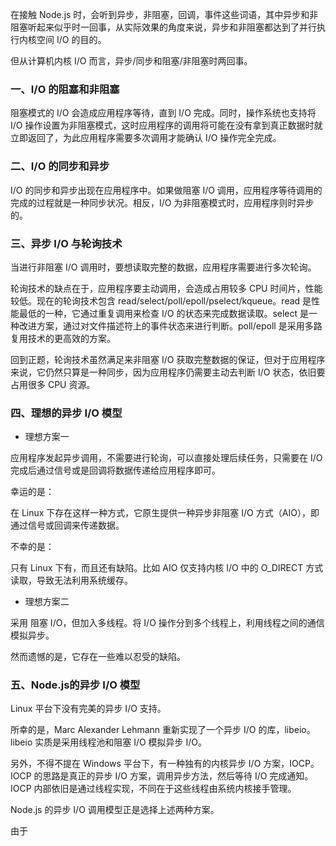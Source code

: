 
在接触 Node.js 时，会听到异步，非阻塞，回调，事件这些词语，其中异步和非阻塞听起来似乎时一回事，从实际效果的角度来说，异步和非阻塞都达到了并行执行内核空间 I/O 的目的。

但从计算机内核 I/O 而言，异步/同步和阻塞/非阻塞时两回事。

### 一、I/O 的阻塞和非阻塞

阻塞模式的 I/O 会造成应用程序等待，直到 I/O 完成。同时，操作系统也支持将 I/O 操作设置为非阻塞模式，这时应用程序的调用将可能在没有拿到真正数据时就立即返回了，为此应用程序需要多次调用才能确认 I/O 操作完全完成。

### 二、I/O 的同步和异步

I/O 的同步和异步出现在应用程序中。如果做阻塞 I/O 调用，应用程序等待调用的完成的过程就是一种同步状况。相反，I/O 为非阻塞模式时，应用程序则时异步的。

### 三、异步 I/O 与轮询技术

当进行非阻塞 I/O 调用时，要想读取完整的数据，应用程序需要进行多次轮询。

轮询技术的缺点在于，应用程序要主动调用，会造成占用较多 CPU 时间片，性能较低。现在的轮询技术包含 read/select/poll/epoll/pselect/kqueue。read 是性能最低的一种，它通过重复调用来检查 I/O 的状态来完成数据读取。select 是一种改进方案，通过对文件描述符上的事件状态来进行判断。poll/epoll 是采用多路复用技术的更高效的方案。

回到正题，轮询技术虽然满足来非阻塞 I/O 获取完整数据的保证，但对于应用程序来说，它仍然只算是一种同步，因为应用程序仍需要主动去判断 I/O 状态，依旧要占用很多 CPU 资源。


### 四、理想的异步 I/O 模型

- 理想方案一

应用程序发起异步调用，不需要进行轮询，可以直接处理后续任务，只需要在 I/O 完成后通过信号或是回调将数据传递给应用程序即可。

幸运的是：

在 Linux 下存在这样一种方式，它原生提供一种异步非阻塞 I/O 方式（AIO），即通过信号或回调来传递数据。

不幸的是：

只有 Linux 下有，而且还有缺陷。比如 AIO 仅支持内核 I/O 中的 O_DIRECT 方式读取，导致无法利用系统缓存。


- 理想方案二

采用 阻塞 I/O，但加入多线程。将 I/O 操作分到多个线程上，利用线程之间的通信模拟异步。

然而遗憾的是，它存在一些难以忍受的缺陷。


### 五、Node.js的异步 I/O 模型

Linux 平台下没有完美的异步 I/O 支持。

所幸的是，Marc Alexander Lehmann 重新实现了一个异步 I/O 的库，libeio。libeio 实质是采用线程池和阻塞 I/O 模拟异步 I/O。

另外，不得不提在 Windows 平台下，有一种独有的内核异步 I/O 方案，IOCP。IOCP 的思路是真正的异步 I/O 方案，调用异步方法，然后等待 I/O 完成通知。IOCP 内部依旧是通过线程实现，不同在于这些线程由系统内核接手管理。

Node.js 的异步 I/O 调用模型正是选择上述两种方案。

由于

